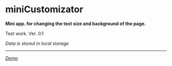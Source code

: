 # miniCustomizator
<b>Mini app. for changing the text size and background of the page.</b>
<p>Test work. Ver. 0.1</p>
<i>Data is stored in local storage</i>
<hr>
<a target="_blank" href="https://geokav.ru/demo/miniCustomizator/"><i>Demo</i></a>
